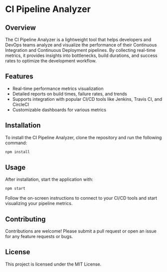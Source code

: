# CI Pipeline Analyzer

## Overview
The CI Pipeline Analyzer is a lightweight tool that helps developers and DevOps teams analyze and visualize the performance of their Continuous Integration and Continuous Deployment pipelines. By collecting real-time metrics, it provides insights into bottlenecks, build durations, and success rates to optimize the development workflow.

## Features
- Real-time performance metrics visualization
- Detailed reports on build times, failure rates, and trends
- Supports integration with popular CI/CD tools like Jenkins, Travis CI, and CircleCI
- Customizable dashboards for various metrics

## Installation
To install the CI Pipeline Analyzer, clone the repository and run the following command:

```bash
npm install
```

## Usage
After installation, start the application with:

```bash
npm start
```

Follow the on-screen instructions to connect to your CI/CD tools and start visualizing your pipeline metrics.

## Contributing
Contributions are welcome! Please submit a pull request or open an issue for any feature requests or bugs.

## License
This project is licensed under the MIT License.
